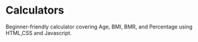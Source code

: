 # Calculators
Beginner-friendly calculator covering Age, BMI, BMR, and Percentage using HTML,CSS and Javascript.
